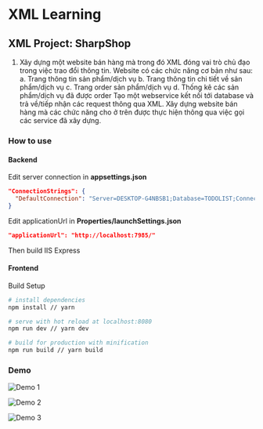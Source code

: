 # XML Learning

## XML Project: SharpShop

1. Xây dựng một website bán hàng mà trong đó XML đóng vai trò chủ đạo trong việc trao đổi thông
tin. Website có các chức năng cơ bản như sau:
a. Trang thông tin sản phẩm/dịch vụ
b. Trang thông tin chi tiết về sản phẩm/dịch vụ
c. Trang order sản phẩm/dịch vụ
d. Thống kê các sản phẩm/dịch vụ đã được order
Tạo một webservice kết nối tới database và trả về/tiếp nhận các request thông qua XML. Xây
dựng website bán hàng mà các chức năng cho ở trên được thực hiện thông qua việc gọi các
service đã xây dựng.

### How to use

#### Backend

Edit server connection in **appsettings.json**

```json
"ConnectionStrings": {
  "DefaultConnection": "Server=DESKTOP-G4NBSB1;Database=TODOLIST;ConnectRetryCount=0;Trusted_Connection=True;MultipleActiveResultSets=true"
}
```
Edit applicationUrl in **Properties/launchSettings.json**

```json
"applicationUrl": "http://localhost:7985/"
```

Then build IIS Express

#### Frontend

Build Setup

``` bash
# install dependencies
npm install // yarn

# serve with hot reload at localhost:8080
npm run dev // yarn dev

# build for production with minification
npm run build // yarn build
```

### Demo

![Demo 1](https://github.com/thaycacac/xml-learning/blob/master/project/other/images/1.PNG?raw=true)

![Demo 2](https://github.com/thaycacac/xml-learning/blob/master/project/other/images/3.PNG?raw=true)

![Demo 3](https://github.com/thaycacac/xml-learning/blob/master/project/other/images/4.PNG?raw=true)
